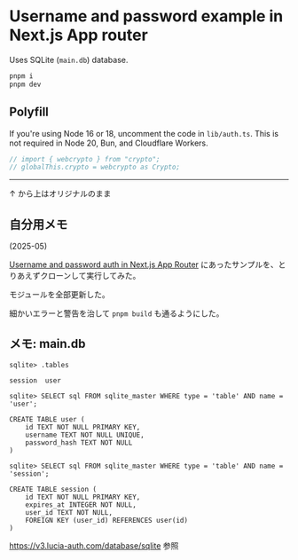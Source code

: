 # Username and password example in Next.js App router

Uses SQLite (`main.db`) database.

```sh
pnpm i
pnpm dev
```

## Polyfill

If you're using Node 16 or 18, uncomment the code in `lib/auth.ts`. This is not required in Node 20, Bun, and Cloudflare Workers.

```typescript
// import { webcrypto } from "crypto";
// globalThis.crypto = webcrypto as Crypto;
```

---

↑ から上はオリジナルのまま

## 自分用メモ

(2025-05)

[Username and password auth in Next.js App Router](https://v3.lucia-auth.com/tutorials/username-and-password/nextjs-app)
にあったサンプルを、とりあえずクローンして実行してみた。

モジュールを全部更新した。

細かいエラーと警告を治して `pnpm build` も通るようにした。

## メモ: main.db

```console
sqlite> .tables

session  user

sqlite> SELECT sql FROM sqlite_master WHERE type = 'table' AND name = 'user';

CREATE TABLE user (
    id TEXT NOT NULL PRIMARY KEY,
    username TEXT NOT NULL UNIQUE,
    password_hash TEXT NOT NULL
)

sqlite> SELECT sql FROM sqlite_master WHERE type = 'table' AND name = 'session';

CREATE TABLE session (
    id TEXT NOT NULL PRIMARY KEY,
    expires_at INTEGER NOT NULL,
    user_id TEXT NOT NULL,
    FOREIGN KEY (user_id) REFERENCES user(id)
)
```

<https://v3.lucia-auth.com/database/sqlite> 参照
